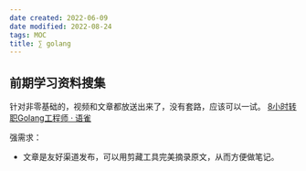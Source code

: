 ```yaml
---
date created: 2022-06-09
date modified: 2022-08-24
tags: MOC
title: ∑ golang
---
```


## 前期学习资料搜集

针对非零基础的，视频和文章都放送出来了，没有套路，应该可以一试。
[8小时转职Golang工程师 · 语雀](https://www.yuque.com/aceld/mo95lb/dsk886)

强需求：
- 文章是友好渠道发布，可以用剪藏工具完美摘录原文，从而方便做笔记。